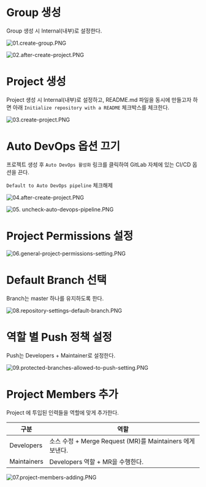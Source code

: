 # Group 생성

Group 생성 시 Internal(내부)로 설정한다.

![01.create-group.PNG](./assets/01.create-group.PNG)

![02.after-create-project.PNG](./assets/02.after-create-project.PNG)

# Project 생성

Project 생성 시 Internal(내부)로 설정하고, README.md 파일을 동시에 만들고자 하면 아래 `Initialize repository with a README` 체크박스를 체크한다.

![03.create-project.PNG](./assets/03.create-project.PNG)

# Auto DevOps 옵션 끄기

프로젝트 생성 후 `Auto DevOps 활성화` 링크를 클릭하여 GitLab 자체에 있는 CI/CD 옵션을 끈다.

`Default to Auto DevOps pipeline` 체크해제

![04.after-create-project.PNG](./assets/04.after-create-project.PNG)

![05. uncheck-auto-devops-pipeline.PNG](./assets/05.uncheck-auto-devops-pipeline.PNG)

# Project Permissions 설정

![06.general-project-permissions-setting.PNG](./assets/06.general-project-permissions-setting.PNG)

# Default Branch 선택

Branch는 master 하나를 유지하도록 한다.

![08.repository-settings-default-branch.PNG](./assets/08.repository-settings-default-branch.PNG)

# 역할 별 Push 정책 설정

Push는 Developers + Maintainer로 설정한다.

![09.protected-branches-allowed-to-push-setting.PNG](./assets/09.protected-branches-allowed-to-push-setting.PNG)

# Project Members 추가

Project 에 투입된 인력들을 역할에 맞게 추가한다.

| 구분        | 역할                                                      |
| ----------- | --------------------------------------------------------- |
| Developers  | 소스 수정 + Merge Request (MR)를 Maintainers 에게 보낸다. |
| Maintainers | Developers 역할 + MR을 수행한다.                          |

![07.project-members-adding.PNG](./assets/07.project-members-adding.PNG)
